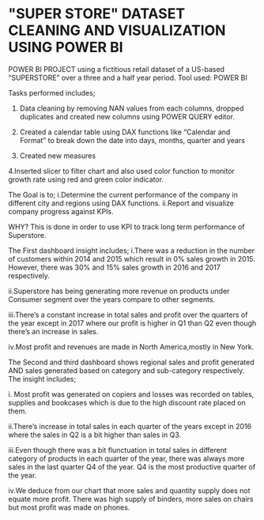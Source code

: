 # "SUPER STORE" DATASET CLEANING AND VISUALIZATION USING POWER BI

POWER BI PROJECT using a fictitious retail dataset of a US-based “SUPERSTORE” over a three and a half year period.
Tool used: POWER BI

Tasks performed includes;
1. Data cleaning by removing NAN values from each columns, dropped duplicates and created new columns using POWER QUERY editor.

2. Created a calendar table using DAX functions like “Calendar and Format” to break down the date into days, months, quarter and years

3. Created new measures 

4.Inserted slicer to  filter chart and also used color function to monitor growth rate using red and green color indicator.

The Goal is to;
i.Determine the current performance of the company in different city and regions using DAX functions.
ii.Report and visualize company progress against KPIs.

WHY? This is done in order to use KPI to track long term performance of Superstore.

The First dashboard insight includes;
i.There was a reduction in the number of customers within 2014 and 2015 which result in 0% sales growth in 2015. However, there was 30% and 15% sales growth in 2016 and 2017 respectively.

ii.Superstore has being generating  more revenue on products under Consumer segment over the years compare to other segments.

iii.There’s a constant increase in total sales and profit over the quarters of the year except in 2017 where our profit is higher in Q1 than Q2 even though there’s an increase in sales.

iv.Most profit and revenues are made in North America,mostly in New York.

The Second and third dashboard shows regional sales and profit generated AND sales generated based on category and sub-category respectively. The insight includes;

i. Most profit was generated on copiers and losses was recorded on tables, supplies and bookcases which is due to the high discount rate placed on them.

ii.There’s increase in total sales in each quarter of the years except in 2016 where the sales in Q2 is a bit higher than sales in Q3.

iii.Even though there was a bit flunctuation in total sales in different category of products in each quarter of the year, there was always more sales in the last quarter Q4 of the year. Q4 is the most productive quarter of the year.

iv.We deduce from our chart that more sales and quantity supply does not equate more profit. There was high supply of binders, more sales on chairs but most profit was made on phones.